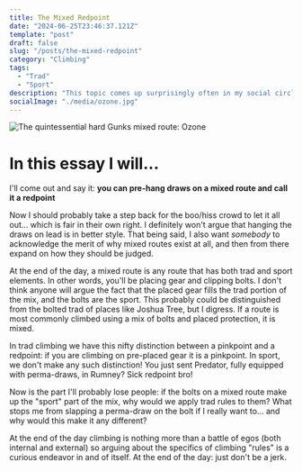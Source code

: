 ```yaml
---
title: The Mixed Redpoint
date: "2024-06-25T23:46:37.121Z"
template: "post"
draft: false
slug: "/posts/the-mixed-redpoint"
category: "Climbing"
tags:
  - "Trad"
  - "Sport"
description: "This topic comes up surprisingly often in my social circle: what exactly constitutes a redpoint on a mixed route?"
socialImage: "./media/ozone.jpg"
---
```


![The quintessential hard Gunks mixed route: Ozone](/media/ozone.jpg)

# In this essay I will...

I'll come out and say it: **you can pre-hang draws on a mixed route and call it a redpoint**

Now I should probably take a step back for the boo/hiss crowd to let it all out... which is fair in their own right. I definitely won't argue that hanging the draws on lead is in better style. That being said, I also want _somebody_ to acknowledge the merit of why mixed routes exist at all, and then from there expand on how they should be judged.

At the end of the day, a mixed route is any route that has both trad and sport elements. In other words, you'll be placing gear and clipping bolts. I don't think anyone will argue the fact that the placed gear fills the trad portion of the mix, and the bolts are the sport. This probably could be distinguished from the bolted trad of places like Joshua Tree, but I digress. If a route is most commonly climbed using a mix of bolts and placed protection, it is mixed.

In trad climbing we have this nifty distinction between a pinkpoint and a redpoint: if you are climbing on pre-placed gear it is a pinkpoint. In sport, we don't make any such distinction! You just sent Predator, fully equipped with perma-draws, in Rumney? Sick redpoint bro!

Now is the part I'll probably lose people: if the bolts on a mixed route make up the "sport" part of the mix, why would we apply trad rules to them? What stops me from slapping a perma-draw on the bolt if I really want to... and why would this make it any different?

At the end of the day climbing is nothing more than a battle of egos (both internal and external) so arguing about the specifics of climbing "rules" is a curious endeavor in and of itself. At the end of the day: just don't be a jerk.
